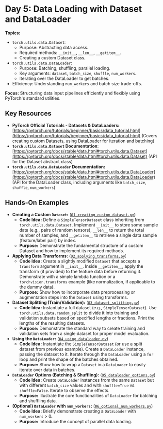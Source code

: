 # Day 5: Data Loading with Dataset and DataLoader

**Topics:**

- `torch.utils.data.Dataset`:
  - Purpose: Abstracting data access.
  - Required methods: `__init__`, `__len__`, `__getitem__`.
  - Creating a custom Dataset class.
- `torch.utils.data.DataLoader`:
  - Purpose: Batching, shuffling, parallel loading.
  - Key arguments: `dataset`, `batch_size`, `shuffle`, `num_workers`.
  - Iterating over the DataLoader to get batches.
- Efficiency: Understanding `num_workers` and batch size trade-offs.

**Focus:** Structuring data input pipelines efficiently and flexibly using PyTorch's standard utilities.

## Key Resources

- **PyTorch Official Tutorials - Datasets & DataLoaders:** [https://pytorch.org/tutorials/beginner/basics/data_tutorial.html](https://pytorch.org/tutorials/beginner/basics/data_tutorial.html) (Covers creating custom Datasets, using DataLoader for iteration and batching)
- **`torch.utils.data.Dataset` Documentation:** [https://pytorch.org/docs/stable/data.html#torch.utils.data.Dataset](https://pytorch.org/docs/stable/data.html#torch.utils.data.Dataset) (API for the Dataset abstract class)
- **`torch.utils.data.DataLoader` Documentation:** [https://pytorch.org/docs/stable/data.html#torch.utils.data.DataLoader](https://pytorch.org/docs/stable/data.html#torch.utils.data.DataLoader) (API for the DataLoader class, including arguments like `batch_size`, `shuffle`, `num_workers`)

## Hands-On Examples

- **Creating a Custom `Dataset`:** ([`01_creating_custom_dataset.py`](./01_creating_custom_dataset.py))
  - **Code Idea:** Define a `SimpleTensorDataset` class inheriting from `torch.utils.data.Dataset`. Implement `__init__` to store some sample data (e.g., pairs of random tensors), `__len__` to return the total number of samples, and `__getitem__` to retrieve a single data sample (feature/label pair) by index.
  - **Purpose:** Demonstrate the fundamental structure of a custom Dataset and how to implement its required methods.
- **Applying Data Transforms:** ([`02_applying_transforms.py`](./02_applying_transforms.py))
  - **Code Idea:** Create a slightly modified `Dataset` that accepts a `transform` argument in `__init__`. Inside `__getitem__`, apply the transform (if provided) to the feature data before returning it. Demonstrate with a simple lambda function or a `torchvision.transforms` example (like normalization, if applicable to the dummy data).
  - **Purpose:** Show how to incorporate data preprocessing or augmentation steps into the `Dataset` using transforms.
- **Dataset Splitting (Train/Validation):** ([`03_dataset_splitting.py`](./03_dataset_splitting.py))
  - **Code Idea:** Instantiate a full dataset (e.g., `SimpleTensorDataset`). Use `torch.utils.data.random_split` to divide it into training and validation subsets based on specified lengths or fractions. Print the lengths of the resulting datasets.
  - **Purpose:** Demonstrate the standard way to create training and validation sets from a single dataset for proper model evaluation.
- **Using the `DataLoader`:** ([`04_using_dataloader.py`](./04_using_dataloader.py))
  - **Code Idea:** Instantiate the `SimpleTensorDataset` (or use a split dataset from previous example). Create a `DataLoader` instance, passing the dataset to it. Iterate through the `DataLoader` using a `for` loop and print the shape of the batches obtained.
  - **Purpose:** Show how to wrap a `Dataset` in a `DataLoader` to easily iterate over data in batches.
- **`DataLoader` Options (Batching & Shuffling):** ([`05_dataloader_options.py`](./05_dataloader_options.py))
  - **Code Idea:** Create `DataLoader` instances from the same `Dataset` but with different `batch_size` values and with `shuffle=True` vs `shuffle=False`. Iterate to observe the effects.
  - **Purpose:** Illustrate the core functionalities of `DataLoader` for batching and shuffling data.
- **(Optional) `DataLoader` with `num_workers`:** ([`06_optional_num_workers.py`](./06_optional_num_workers.py))
  - **Code Idea:** Briefly demonstrate creating a `DataLoader` with `num_workers` > 0.
  - **Purpose:** Introduce the concept of parallel data loading.
